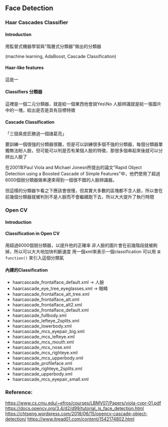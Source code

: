## Face Detection

### Haar Cascades Classifier
#### Introduction
用監督式機器學習與"階層式分類器"做出的分類器

(machine learning, AdaBoost, Cascade Classification)

#### Haar-like features
這是一


#### Classifiers 分類器
這裡是一個二元分類器，就是給一個東西他會說Yes\No
人臉辨識就是給一張圖片中的一塊，給出是否是具有目標特徵

#### Cascade Classification 
「三個臭皮匠勝過一個諸葛亮」

要訓練一個很強的分類器很難，但是可以訓練很多個不強的分類器，每個分類器單獨無法盼人臉，但可能可以判是否有某個人臉的特徵，那很多個串起來後就可以分辨出人臉了

在2001年Paul Viola and Michael Jonesn所提出的論文"Rapid Object Detection using a Boosted Cascade of Simple Features"中，他們使用了超過6000個弱分類器做串連來得到一個很不錯的人臉辨識器。

但這樣的分類器乍看之下應該會很慢，但其實大多數的區塊都不含人臉，所以會在前幾個分類器就被判別不是人臉而不會繼續跑下去，所以大大提升了執行時間

### Open CV

#### Introduction


#### Classification in Open CV
用超過6000個弱分類器，以提升他的正確率
非人臉的圖片會在前幾階段就被刷掉，所以可以大大地加快判斷速度
用一個xml來表示一個classification
可以用 ``` 某 function() ``` 來引入這個分類氣

#### 內建的Classification
* haarcascade_frontalface_default.xml -> 人臉
* haarcascade_eye_tree_eyeglasses.xml -> 眼睛
* haarcascade_frontalface_alt_tree.xml
* haarcascade_frontalface_alt.xml
* haarcascade_frontalface_alt2.xml
* haarcascade_frontalface_default.xml
* haarcascade_fullbody.xml
* haarcascade_lefteye_2splits.xml
* haarcascade_lowerbody.xml
* haarcascade_mcs_eyepair_big.xml
* haarcascade_mcs_lefteye.xml
* haarcascade_mcs_mouth.xml
* haarcascade_mcs_nose.xml
* haarcascade_mcs_righteye.xml
* haarcascade_mcs_upperbody.xml
* haarcascade_profileface.xml
* haarcascade_righteye_2splits.xml
* haarcascade_upperbody.xml
* haarcascade_mcs_eyepair_small.xml



### Reference:
https://www.cs.cmu.edu/~efros/courses/LBMV07/Papers/viola-cvpr-01.pdf
https://docs.opencv.org/3.4/d2/d99/tutorial_js_face_detection.html
https://chtseng.wordpress.com/2018/06/15/opencv-cascade-object-detection/
https://www.itread01.com/content/1542174802.html

